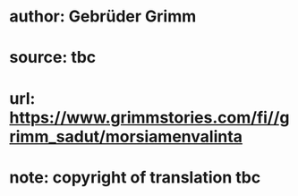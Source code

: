 # author: Gebrüder Grimm
# source: tbc
# url: https://www.grimmstories.com/fi//grimm_sadut/morsiamenvalinta
# note: copyright of translation tbc


